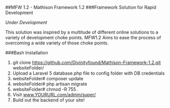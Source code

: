 ##MFW 1.2 - Mathison Framework 1.2
###Framework Solution for Rapid Development

*Under Development*

This solution was inspired by a multitude of different online solutions to a variety of development choke points. MFW1.2 Aims to ease the process of overcoming a wide variety of those choke points.

###Bash Installation

1. git clone https://github.com/Divinityfound/Mathison-Framework-1.2.git websiteFolder/
2. Upload a Laravel 5 database.php file to config folder with DB credentials
3. websiteFolder# composer update
4. websiteFolder# php artisan migrate
5. websiteFolder# chmod -R 755 .
6. Visit www.YOURURL.com/admin/super/
7. Build out the backend of your site!